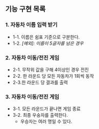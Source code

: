 ## 기능 구현 목록
### 1. 자동차 이름 입력 받기
  - 1-1. 이름은 쉼표 기준으로 구분한다.
  - 1-2. _[예외]: 이름이 5글자를 넘은 경우_
### 2. 자동차 이동/전진 게임 
  - 2-1. 무작위 값을 구해 4이상인 경우 전진
  - 2-2. 한 라운드 당 모든 자동차가 1회씩 동작
  - 2-3.한 라운드 당 결과를 출력
### 3. 자동차 이동/전진 게임
  - 3-1. 모든 라운드가 끝나면 게임 종료
  - 3-2. 최종 우숭자를 출력한다.
    - 우승자는 여러 명일 수 있다.